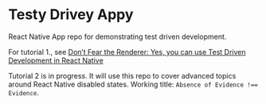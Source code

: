 # Testy Drivey Appy

React Native App repo for demonstrating test driven development.

For tutorial 1., see [Don’t Fear the Renderer: Yes, you can use Test Driven Development in React Native](https://medium.com/p/1c7ec8775708)

Tutorial 2 is in progress. It will use this repo to cover advanced topics around React Native disabled states. Working title: `Absence of Evidence !== Evidence`.
